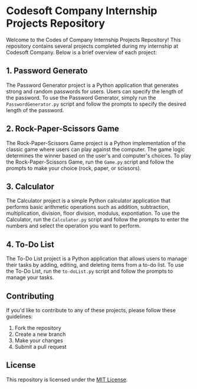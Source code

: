 # Codesoft Company Internship Projects Repository
Welcome to the Codes of Company Internship Projects Repository! This repository contains several projects completed during my internship at Codesoft Company. Below is a brief overview of each project:

## 1. Password Generato
The Password Generator project is a Python application that generates strong and random passwords for users. Users can specify the length of the password.
To use the Password Generator, simply run the `PasswordGenerator.py` script and follow the prompts to specify the desired length of the password.

## 2. Rock-Paper-Scissors Game
The Rock-Paper-Scissors Game project is a Python implementation of the classic game where users can play against the computer. The game logic determines the winner based on the user's and computer's choices.
To play the Rock-Paper-Scissors Game, run the `Game.py` script and follow the prompts to make your choice (rock, paper, or scissors).

## 3. Calculator
The Calculator project is a simple Python calculator application that performs basic arithmetic operations such as addition, subtraction, multiplication, division, floor division, modulus, expontiation.
To use the Calculator, run the `Calculator.py` script and follow the prompts to enter the numbers and select the operation you want to perform.

## 4. To-Do List
The To-Do List project is a Python application that allows users to manage their tasks by adding, editing, and deleting items from a to-do list.
To use the To-Do List, run the `to-doList.py` script and follow the prompts to manage your tasks.

## Contributing
If you'd like to contribute to any of these projects, please follow these guidelines:
1. Fork the repository
2. Create a new branch
3. Make your changes
4. Submit a pull request

## License
This repository is licensed under the [MIT License](LICENSE).
